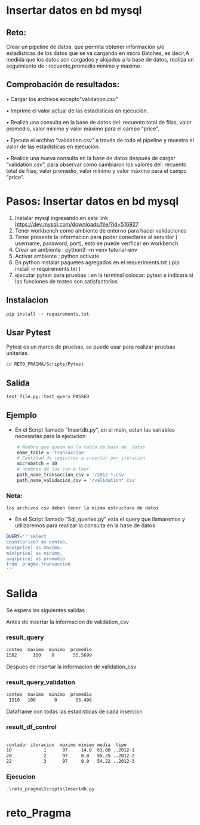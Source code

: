 # Insertar datos en bd mysql
## Reto:
Crear un pipeline de datos, que permita obtener información y/o estadísticas  de los datos que se va cargando en micro Batches, 
es decir,A  medida que los datos son cargados y alojados a la base de datos, realiza un seguimiento de  : recuento,promedio minimo y maximo

## Comprobación de resultados:
• Cargar los archivos excepto"validation.csv"

• Imprime el valor actual de las estadísticas en ejecución.

• Realiza una consulta en la base de datos del: recuento total de
filas, valor promedio, valor mínimo y valor máximo para el campo
“price”.

• Ejecuta el archivo “validation.csv” a través de todo el pipeline y muestra el valor de las estadísticas en ejecución.

• Realice una nueva consulta en la base de datos después de cargar
“validation.csv”, para observar cómo cambiaron los valores del:
recuento total de filas, valor promedio, valor mínimo y valor máximo
para el campo “price”.


# Pasos: Insertar datos en bd mysql

1. Instalar mysql ingresando en este link https://dev.mysql.com/downloads/file/?id=516927
2. Tener workbench como ambiente de entorno para hacer validaciones
3. Tener presente la informacion para poder conectarse al servidor ( username, password, port), esto se puede verificar en workbench
4. Crear un ambiente : python3 -m venv tutorial-env 
5. Activar ambiente : python activate 
6. En python instalar paquetes agregados en el requeriments.txt  ( pip install -r requirements.txt  )
7. ejecutar pytest para pruebas : en la terminal colocar: pytest e indicara si las funciones de testeo son satisfactorios

## Instalacion
```bash
pip install -r requirements.txt
```

## Usar Pytest
Pytest es un marco de pruebas, se puede usar para realizar pruebas unitarias.

```bash
cd RETO_PRAGMA/Scripts/Pytest
```
## Salida
```bash
test_file.py::test_query PASSED                                                         test_file.py::test_conexion PASSED  
```     


## Ejemplo 
* En el  Script llamado "Insertdb.py", en el main,  estan las variables necesarias para la ejecucion
```bash
    # Nombre que queda en la tabla de base de  datos
    name_table = 'transaccion'
    # Cantidad de registros a insertar por iteracion
    microbatch = 10
    # nombres de los csv a leer
    path_name_transaccion_csv = '/2012-*.csv'
    path_name_validacion_csv = '/validation*.csv'
```
### Nota:
    los archivos csv deben tener la misma estructura de datos

* En el Script llamado "Sql_queries.py" esta el query que llamaremos y utilizaremos para realizar la consulta en la base de datos
```bash
QUERY='''select
count(price) as conteo,
max(price) as maximo,
min(price) as minimo,
avg(price) as promedio
from  pragma.transaccion
'''
```

# Salida
Se espera las siguientes salidas : 

Antes de insertar la informacion  de validation_csv
### result_query 
```bash
conteo	maximo	minimo	promedio
1502	  100	 0	     55.5699
```

Despues de insertar la informacion  de validation_csv
###  result_query_validation
```bash
conteo	maximo	minimo	promedio
 1510	100	      0	      55.496
```
Dataframe con todas las estadisticas de cada insercion

### result_df_control
```bash

contador iteracion	maximo minimo media	 tipo
10	          1	     97	    14.0  63.00	..2012-1
20	          2	     97	    0.0	  55.25 ..2012-2
22	          3	     97  	0.0   54.22	..2012-3

```

### Ejecucion
```bash
.\reto_pragma\Scripts\Insertdb.py
```
















# reto_Pragma

